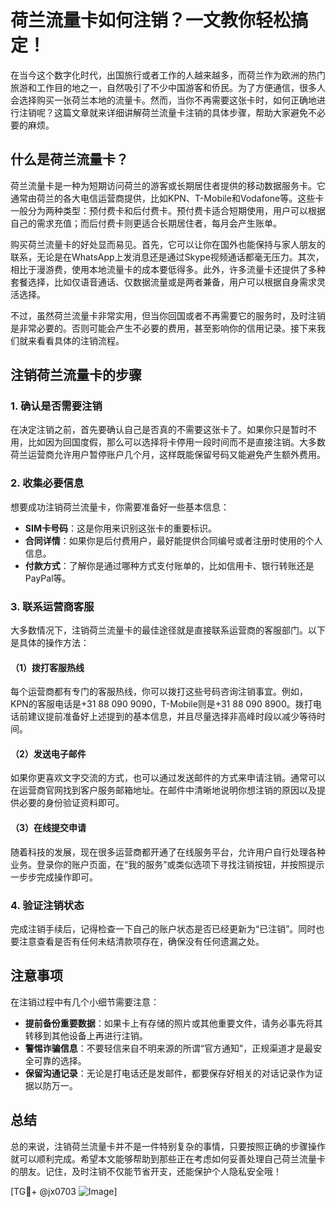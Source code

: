 # 荷兰流量卡如何注销？一文教你轻松搞定！

在当今这个数字化时代，出国旅行或者工作的人越来越多，而荷兰作为欧洲的热门旅游和工作目的地之一，自然吸引了不少中国游客和侨民。为了方便通信，很多人会选择购买一张荷兰本地的流量卡。然而，当你不再需要这张卡时，如何正确地进行注销呢？这篇文章就来详细讲解荷兰流量卡注销的具体步骤，帮助大家避免不必要的麻烦。

## 什么是荷兰流量卡？

荷兰流量卡是一种为短期访问荷兰的游客或长期居住者提供的移动数据服务卡。它通常由荷兰的各大电信运营商提供，比如KPN、T-Mobile和Vodafone等。这些卡一般分为两种类型：预付费卡和后付费卡。预付费卡适合短期使用，用户可以根据自己的需求充值；而后付费卡则更适合长期居住者，每月会产生账单。

购买荷兰流量卡的好处显而易见。首先，它可以让你在国外也能保持与家人朋友的联系，无论是在WhatsApp上发消息还是通过Skype视频通话都毫无压力。其次，相比于漫游费，使用本地流量卡的成本要低得多。此外，许多流量卡还提供了多种套餐选择，比如仅语音通话、仅数据流量或是两者兼备，用户可以根据自身需求灵活选择。

不过，虽然荷兰流量卡非常实用，但当你回国或者不再需要它的服务时，及时注销是非常必要的。否则可能会产生不必要的费用，甚至影响你的信用记录。接下来我们就来看看具体的注销流程。

## 注销荷兰流量卡的步骤

### 1. 确认是否需要注销
在决定注销之前，首先要确认自己是否真的不需要这张卡了。如果你只是暂时不用，比如因为回国度假，那么可以选择将卡停用一段时间而不是直接注销。大多数荷兰运营商允许用户暂停账户几个月，这样既能保留号码又能避免产生额外费用。

### 2. 收集必要信息
想要成功注销荷兰流量卡，你需要准备好一些基本信息：
- **SIM卡号码**：这是你用来识别这张卡的重要标识。
- **合同详情**：如果你是后付费用户，最好能提供合同编号或者注册时使用的个人信息。
- **付款方式**：了解你是通过哪种方式支付账单的，比如信用卡、银行转账还是PayPal等。

### 3. 联系运营商客服
大多数情况下，注销荷兰流量卡的最佳途径就是直接联系运营商的客服部门。以下是具体的操作方法：

#### （1）拨打客服热线
每个运营商都有专门的客服热线，你可以拨打这些号码咨询注销事宜。例如，KPN的客服电话是+31 88 090 9090，T-Mobile则是+31 88 090 8900。拨打电话前建议提前准备好上述提到的基本信息，并且尽量选择非高峰时段以减少等待时间。

#### （2）发送电子邮件
如果你更喜欢文字交流的方式，也可以通过发送邮件的方式来申请注销。通常可以在运营商官网找到客户服务邮箱地址。在邮件中清晰地说明你想注销的原因以及提供必要的身份验证资料即可。

#### （3）在线提交申请
随着科技的发展，现在很多运营商都开通了在线服务平台，允许用户自行处理各种业务。登录你的账户页面，在“我的服务”或类似选项下寻找注销按钮，并按照提示一步步完成操作即可。

### 4. 验证注销状态
完成注销手续后，记得检查一下自己的账户状态是否已经更新为“已注销”。同时也要注意查看是否有任何未结清款项存在，确保没有任何遗漏之处。

## 注意事项
在注销过程中有几个小细节需要注意：
- **提前备份重要数据**：如果卡上有存储的照片或其他重要文件，请务必事先将其转移到其他设备上再进行注销。
- **警惕诈骗信息**：不要轻信来自不明来源的所谓“官方通知”，正规渠道才是最安全可靠的选择。
- **保留沟通记录**：无论是打电话还是发邮件，都要保存好相关的对话记录作为证据以防万一。

## 总结

总的来说，注销荷兰流量卡并不是一件特别复杂的事情，只要按照正确的步骤操作就可以顺利完成。希望本文能够帮助到那些正在考虑如何妥善处理自己荷兰流量卡的朋友。记住，及时注销不仅能节省开支，还能保护个人隐私安全哦！

[TG💪+ @jx0703 ![Image](https://github.com/user-attachments/assets/dbca1d08-cadb-493c-b0ec-ad6f7a83f270)]